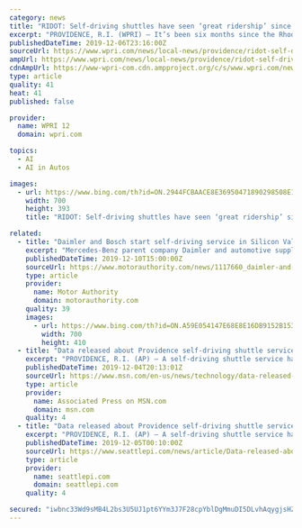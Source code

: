 ```yaml
---
category: news
title: "RIDOT: Self-driving shuttles have seen ‘great ridership’ since service began"
excerpt: "PROVIDENCE, R.I. (WPRI) — It’s been six months since the Rhode Island of Transportation (RIDOT) introduced autonomous shuttles to the streets of Providence, and so far, the agency says close to 26,000 passengers have already taken advantage of the free, and experimental, service. The six “Little Roady” shuttles began picking up ..."
publishedDateTime: 2019-12-06T23:16:00Z
sourceUrl: https://www.wpri.com/news/local-news/providence/ridot-self-driving-shuttles-have-seen-great-ridership-since-service-began/
ampUrl: https://www.wpri.com/news/local-news/providence/ridot-self-driving-shuttles-have-seen-great-ridership-since-service-began/amp/
cdnAmpUrl: https://www-wpri-com.cdn.ampproject.org/c/s/www.wpri.com/news/local-news/providence/ridot-self-driving-shuttles-have-seen-great-ridership-since-service-began/amp/
type: article
quality: 41
heat: 41
published: false

provider:
  name: WPRI 12
  domain: wpri.com

topics:
  - AI
  - AI in Autos

images:
  - url: https://www.bing.com/th?id=ON.2944FCBAACE8E36950471890298508E1
    width: 700
    height: 393
    title: "RIDOT: Self-driving shuttles have seen ‘great ridership’ since service began"

related:
  - title: "Daimler and Bosch start self-driving service in Silicon Valley"
    excerpt: "Mercedes-Benz parent company Daimler and automotive supplier Bosch have started a trial self-driving service in the heart of Silicon Valley, specifically between downtown and west San José along the busy San Carlos/Stevens Creek corridor. With more than a million residents, San José is the third biggest city in California, which makes it an ..."
    publishedDateTime: 2019-12-10T15:00:00Z
    sourceUrl: https://www.motorauthority.com/news/1117660_daimler-and-bosch-start-self-driving-service-in-silicon-valley
    type: article
    provider:
      name: Motor Authority
      domain: motorauthority.com
    quality: 39
    images:
      - url: https://www.bing.com/th?id=ON.A59E054147E68E8E16DB9152B15353A0
        width: 700
        height: 410
  - title: "Data released about Providence self-driving shuttle service"
    excerpt: "PROVIDENCE, R.I. (AP) — A self-driving shuttle service has taken more than 25,000 trips during its first six months of operating in Rhode Island, according to the state Department of Transportation. The Boston Globe reports Wednesday that transportation officials released data for the first six months of Providence's “Little Roady” one-year pilot program, with an average of 146 free shuttle trips daily in November."
    publishedDateTime: 2019-12-04T20:13:01Z
    sourceUrl: https://www.msn.com/en-us/news/technology/data-released-about-providence-self-driving-shuttle-service/ar-BBXQsHy
    type: article
    provider:
      name: Associated Press on MSN.com
      domain: msn.com
    quality: 4
  - title: "Data released about Providence self-driving shuttle service"
    excerpt: "PROVIDENCE, R.I. (AP) — A self-driving shuttle service has taken more than 25,000 trips during its first six months of operating in Rhode Island, according to the state Department of Transportation. The Boston Globe reports Wednesday that transportation ..."
    publishedDateTime: 2019-12-05T00:10:00Z
    sourceUrl: https://www.seattlepi.com/news/article/Data-released-about-Providence-self-driving-14882032.php
    type: article
    provider:
      name: seattlepi.com
      domain: seattlepi.com
    quality: 4

secured: "iwbnc33Wd9sMB4L2bs3U5UJ1pt6YYm3J7F28cpYblDgMmuDI5DLvhAqygjsHZsfE75qLfk8RGqc3OiuP8nlpLahbjRGd7RKEE1Efihg2ruzQbDVqu8UUtyIOp1+8m5PimNnJf6CajYlKPrP2jtr4CzP1QrB+1j0AY7jpikoGyBo2TQ8w15zCF1h2JDfxG//ovcJmyWFdZicWYN5buAbrmmyE1ngHA9CAGoYURpYkP9GGHYdnOf4l0CuVWGWfn/sS1vcZaH359okv14XkRh41Rg==;OZF2AQi9MUOspuyPY0j/fQ=="
---
```


